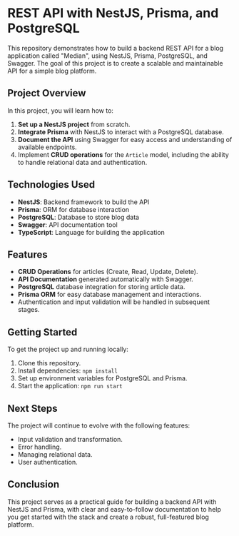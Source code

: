 # REST API with NestJS, Prisma, and PostgreSQL

This repository demonstrates how to build a backend REST API for a blog application called "Median", using NestJS, Prisma, PostgreSQL, and Swagger. The goal of this project is to create a scalable and maintainable API for a simple blog platform.

## Project Overview

In this project, you will learn how to:

1. **Set up a NestJS project** from scratch.
2. **Integrate Prisma** with NestJS to interact with a PostgreSQL database.
3. **Document the API** using Swagger for easy access and understanding of available endpoints.
4. Implement **CRUD operations** for the `Article` model, including the ability to handle relational data and authentication.

## Technologies Used

- **NestJS**: Backend framework to build the API
- **Prisma**: ORM for database interaction
- **PostgreSQL**: Database to store blog data
- **Swagger**: API documentation tool
- **TypeScript**: Language for building the application

## Features

- **CRUD Operations** for articles (Create, Read, Update, Delete).
- **API Documentation** generated automatically with Swagger.
- **PostgreSQL** database integration for storing article data.
- **Prisma ORM** for easy database management and interactions.
- Authentication and input validation will be handled in subsequent stages.

## Getting Started

To get the project up and running locally:

1. Clone this repository.
2. Install dependencies: `npm install`
3. Set up environment variables for PostgreSQL and Prisma.
4. Start the application: `npm run start`

## Next Steps

The project will continue to evolve with the following features:

- Input validation and transformation.
- Error handling.
- Managing relational data.
- User authentication.

## Conclusion

This project serves as a practical guide for building a backend API with NestJS and Prisma, with clear and easy-to-follow documentation to help you get started with the stack and create a robust, full-featured blog platform.

